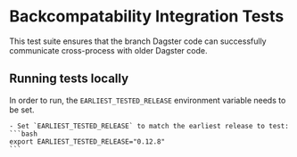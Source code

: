 # Backcompatability Integration Tests

This test suite ensures that the branch Dagster code can successfully communicate cross-process with older Dagster code.

## Running tests locally

In order to run, the `EARLIEST_TESTED_RELEASE` environment variable needs to be set.

    - Set `EARLIEST_TESTED_RELEASE` to match the earliest release to test:
    ```bash
    export EARLIEST_TESTED_RELEASE="0.12.8"
    ```